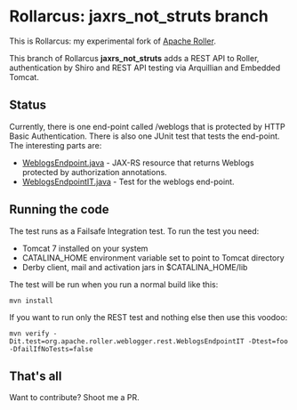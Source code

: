 Rollarcus: jaxrs_not_struts branch
===

This is Rollarcus: my experimental fork of [Apache Roller](https://github.com/apache/roller).

This branch of Rollarcus __jaxrs_not_struts__ adds a REST API to Roller, 
authentication by Shiro and REST API testing via Arquillian and Embedded Tomcat.

Status
---

Currently, there is one end-point called /weblogs that is protected by HTTP
Basic Authentication. There is also one JUnit test that tests the end-point.
The interesting parts are:

* [WeblogsEndpoint.java](https://github.com/snoopdave/rollarcus/blob/jaxrs_not_struts/app/src/main/java/org/apache/roller/weblogger/rest/WeblogsEndpoint.java) - JAX-RS resource that returns Weblogs protected by authorization annotations.
* [WeblogsEndpointIT.java](https://github.com/snoopdave/rollarcus/blob/jaxrs_not_struts/app/src/test/java/org/apache/roller/weblogger/rest/WeblogsEndpointIT.java) - Test for the weblogs end-point.


Running the code
---
The test runs as a Failsafe Integration test. To run the test you need:

* Tomcat 7 installed on your system 
* CATALINA_HOME environment variable set to point to Tomcat directory
* Derby client, mail and activation jars in $CATALINA_HOME/lib

The test will be run when you run a normal build like this:

    mvn install

If you want to run only the REST test and nothing else then use this voodoo:

    mvn verify -Dit.test=org.apache.roller.weblogger.rest.WeblogsEndpointIT -Dtest=foo -DfailIfNoTests=false

That's all
---

Want to contribute? Shoot me a PR.
